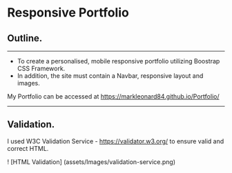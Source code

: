# **Responsive Portfolio**

## Outline.
---
* To create a personalised, mobile responsive portfolio utilizing Boostrap CSS Framework. 
* In addition, the site must contain a Navbar, responsive layout and images.

My Portfolio can be accessed at 
https://markleonard84.github.io/Portfolio/

---
## Validation.

I used W3C Validation Service - https://validator.w3.org/ to ensure valid and correct HTML.

! [HTML Validation] (assets/Images/validation-service.png)



